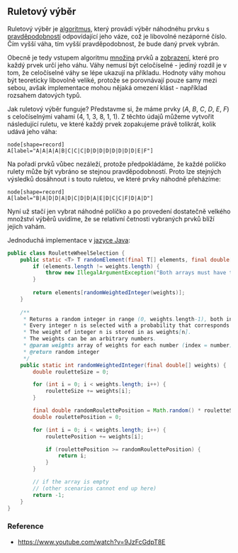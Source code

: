 ## Ruletový výběr

Ruletový výběr je [algoritmus](wiki/algoritmus), který provádí výběr náhodnéhu prvku s [pravděpodobností](wiki/pravdepodobnost) odpovídající jeho váze, což je libovolné nezáporné číslo. 
Čím vyšší váha, tím vyšší pravděpodobnost, že bude daný prvek vybrán.

Obecně je tedy vstupem algoritmu [množina](wiki/mnozina) prvků a [zobrazení](wiki/zobrazeni), které pro každý prvek určí jeho váhu.
Váhy nemusí být celočíselné - jediný rozdíl je v tom, že celočíselné váhy se lépe ukazují na příkladu.
Hodnoty váhy mohou být teoreticky libovolně veliké, protože se porovnávají pouze samy mezi sebou, avšak implementace mohou nějaká omezení klást - například rozsahem datových typů.

Jak ruletový výběr funguje? Představme si, že máme prvky (*A*, *B*, *C*, *D*, *E*, *F*) s celočíselnými vahami (4, 1, 3, 8, 1, 1).
Z těchto údajů můžeme vytvořit následující ruletu, ve které každý prvek zopakujeme právě tolikrát, kolik udává jeho váha:

```dot:graph
node[shape=record]
A[label="A|A|A|A|B|C|C|C|D|D|D|D|D|D|D|D|E|F"]
```

Na pořadí prvků vůbec nezáleží, protože předpokládáme, že každé políčko rulety může být vybráno se stejnou pravděpodobností.
Proto lze stejných výsledků dosáhnout i s touto ruletou, ve které prvky náhodně přeházíme:

```dot:graph
node[shape=record]
A[label="B|A|D|D|A|D|C|D|D|A|E|D|C|C|F|D|A|D"]
```

Nyní už stačí jen vybrat náhodné políčko a po provedení dostatečně velkého množství výběrů uvidíme, že se relativní četnosti vybraných prvků blíží jejich vahám.

Jednoduchá implementace v [jazyce Java](wiki/java):

```java
public class RouletteWheelSelection {
    public static <T> T randomElement(final T[] elements, final double[] weights) {
        if (elements.length != weights.length) {
            throw new IllegalArgumentException("Both arrays must have the same length.");
        }
        
        return elements[randomWeightedInteger(weights)];
    }
    
    /**
     * Returns a random integer in range (0, weights.length-1), both inclusive.
     * Every integer n is selected with a probability that corresponds to its weight.
     * The weight of integer n is stored in as weights[n].
     * The weights can be an arbitrary numbers.
     * @param weights array of weights for each number (index = number)
     * @return random integer
     */
    public static int randomWeightedInteger(final double[] weights) {
        double rouletteSize = 0;

        for (int i = 0; i < weights.length; i++) {
            rouletteSize += weights[i];
        }

        final double randomRoulettePosition = Math.random() * rouletteSize;
        double roulettePosition = 0;

        for (int i = 0; i < weights.length; i++) {
            roulettePosition += weights[i];

            if (roulettePosition >= randomRoulettePosition) {
                return i;
            }
        }

        // if the array is empty
        // (other scenarios cannot end up here)
        return -1;
    }
}
```

### Reference

- https://www.youtube.com/watch?v=9JzFcGdpT8E